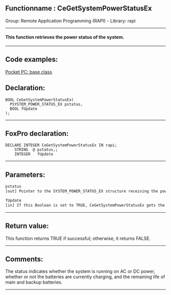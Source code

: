 <link rel="stylesheet" type="text/css" href="../../css/win32api.css">  
<link rel="stylesheet" href="https://cdnjs.cloudflare.com/ajax/libs/font-awesome/4.7.0/css/font-awesome.min.css">

## Functionname : CeGetSystemPowerStatusEx
Group: Remote Application Programming (RAPI) - Library: rapi    
***  


#### This function retrieves the power status of the system.
***  


## Code examples:
[Pocket PC: base class](../../samples/sample_440.md)  

## Declaration:
```foxpro  
BOOL CeGetSystemPowerStatusEx(
  PSYSTEM_POWER_STATUS_EX pstatus,
  BOOL fUpdate
);  
```  
***  


## FoxPro declaration:
```foxpro  
DECLARE INTEGER CeGetSystemPowerStatusEx IN rapi;
	STRING  @ pstatus,;
	INTEGER   fUpdate  
```  
***  


## Parameters:
```txt  
pstatus
[out] Pointer to the SYSTEM_POWER_STATUS_EX structure receiving the power status information.

fUpdate
[in] If this Boolean is set to TRUE, CeGetSystemPowerStatusEx gets the latest information from the device driver, otherwise it retrieves cached information that may be out-of-date by several seconds.  
```  
***  


## Return value:
This function returns TRUE if successful; otherwise, it returns FALSE.  
***  


## Comments:
The status indicates whether the system is running on AC or DC power, whether or not the batteries are currently charging, and the remaining life of main and backup batteries.  
  
***  


